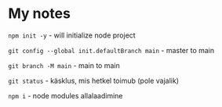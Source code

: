 # My notes

`npm init -y` - will initialize node project

`git config --global init.defaultBranch main` - master to main

`git branch -M main` - main to main

`git status` - käsklus, mis hetkel toimub (pole vajalik) 

`npm i` - node modules allalaadimine